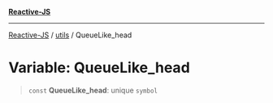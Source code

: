 [**Reactive-JS**](../../README.md)

***

[Reactive-JS](../../README.md) / [utils](../README.md) / QueueLike\_head

# Variable: QueueLike\_head

> `const` **QueueLike\_head**: unique `symbol`
